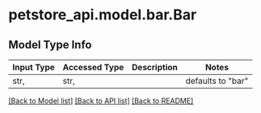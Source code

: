 # petstore_api.model.bar.Bar

## Model Type Info
Input Type | Accessed Type | Description | Notes
------------ | ------------- | ------------- | -------------
str,  | str,  |  | defaults to "bar"

[[Back to Model list]](../../README.md#documentation-for-models) [[Back to API list]](../../README.md#documentation-for-api-endpoints) [[Back to README]](../../README.md)

